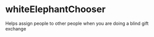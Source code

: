 # whiteElephantChooser
Helps assign people to other people when you are doing a blind gift exchange
